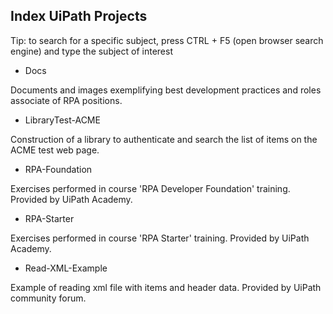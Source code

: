 ## Index UiPath Projects

Tip: to search for a specific subject, press CTRL + F5 (open browser search engine) and type the subject of interest

- Docs
<p>	
Documents and images exemplifying best development practices and roles associate of RPA positions.
</p>

- LibraryTest-ACME
<p>	
Construction of a library to authenticate and search the list of items on the ACME test web page.
</p>

- RPA-Foundation
<p>	
Exercises performed in course 'RPA Developer Foundation' training. Provided by UiPath Academy.
</p>

- RPA-Starter
<p>	
Exercises performed in course 'RPA Starter' training. Provided by UiPath Academy.
</p>

- Read-XML-Example
<p>	
Example of reading xml file with items and header data. Provided by UiPath community forum.
</p>